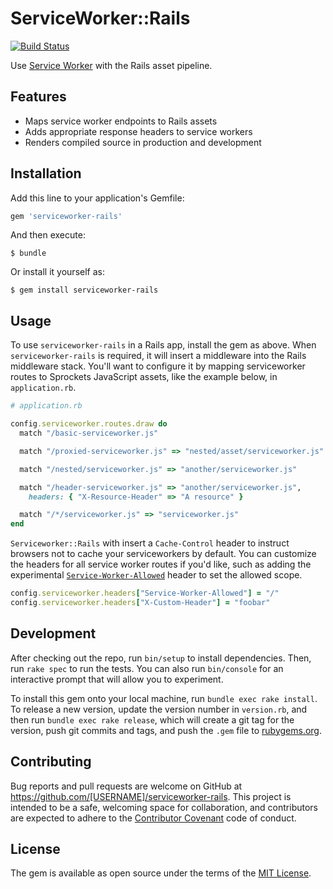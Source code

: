 # ServiceWorker::Rails

[![Build Status](https://travis-ci.org/rossta/serviceworker-rails.svg?branch=master)](https://travis-ci.org/rossta/serviceworker-rails)

Use [Service Worker](https://developer.mozilla.org/en-US/docs/Web/API/Service_Worker_API) with the Rails asset pipeline.

## Features

* Maps service worker endpoints to Rails assets
* Adds appropriate response headers to service workers
* Renders compiled source in production and development

## Installation

Add this line to your application's Gemfile:

```ruby
gem 'serviceworker-rails'
```

And then execute:

    $ bundle

Or install it yourself as:

    $ gem install serviceworker-rails

## Usage

To use `serviceworker-rails` in a Rails app, install the gem as above. When
`serviceworker-rails` is required, it will insert a middleware into the Rails
middleware stack. You'll want to configure it by mapping serviceworker routes to
Sprockets JavaScript assets, like the example below, in `application.rb`.

```ruby
# application.rb

config.serviceworker.routes.draw do
  match "/basic-serviceworker.js"

  match "/proxied-serviceworker.js" => "nested/asset/serviceworker.js"

  match "/nested/serviceworker.js" => "another/serviceworker.js"

  match "/header-serviceworker.js" => "another/serviceworker.js",
    headers: { "X-Resource-Header" => "A resource" }

  match "/*/serviceworker.js" => "serviceworker.js"
end
```

`Serviceworker::Rails` with insert a `Cache-Control` header to instruct browsers
not to cache your serviceworkers by default. You can customize the headers for all service worker routes if you'd like,
such as adding the experimental [`Service-Worker-Allowed`](https://slightlyoff.github.io/ServiceWorker/spec/service_worker/#service-worker-allowed) header to set the allowed scope.

```ruby
config.serviceworker.headers["Service-Worker-Allowed"] = "/"
config.serviceworker.headers["X-Custom-Header"] = "foobar"
```

## Development

After checking out the repo, run `bin/setup` to install dependencies. Then, run `rake spec` to run the tests. You can also run `bin/console` for an interactive prompt that will allow you to experiment.

To install this gem onto your local machine, run `bundle exec rake install`. To release a new version, update the version number in `version.rb`, and then run `bundle exec rake release`, which will create a git tag for the version, push git commits and tags, and push the `.gem` file to [rubygems.org](https://rubygems.org).

## Contributing

Bug reports and pull requests are welcome on GitHub at https://github.com/[USERNAME]/serviceworker-rails. This project is intended to be a safe, welcoming space for collaboration, and contributors are expected to adhere to the [Contributor Covenant](http://contributor-covenant.org) code of conduct.

## License

The gem is available as open source under the terms of the [MIT License](http://opensource.org/licenses/MIT).

